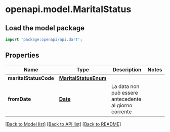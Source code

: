 # openapi.model.MaritalStatus

## Load the model package
```dart
import 'package:openapi/api.dart';
```

## Properties
Name | Type | Description | Notes
------------ | ------------- | ------------- | -------------
**maritalStatusCode** | [**MaritalStatusEnum**](MaritalStatusEnum.md) |  | 
**fromDate** | [**Date**](Date.md) | La data non può essere antecedente al giorno corrente | 

[[Back to Model list]](../README.md#documentation-for-models) [[Back to API list]](../README.md#documentation-for-api-endpoints) [[Back to README]](../README.md)


